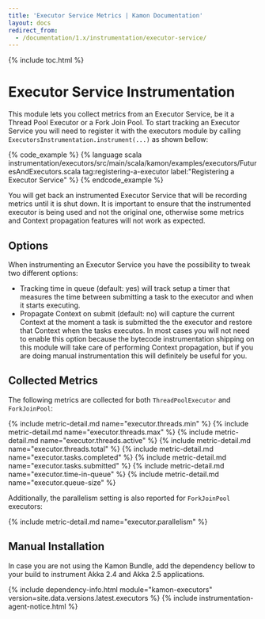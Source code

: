 ```yaml
---
title: 'Executor Service Metrics | Kamon Documentation'
layout: docs
redirect_from:
  - /documentation/1.x/instrumentation/executor-service/
---
```


{% include toc.html %}

Executor Service Instrumentation
================================

This module lets you collect metrics from an Executor Service, be it a Thread Pool Executor or a Fork Join Pool. To
start tracking an Executor Service you will need to register it with the executors module by calling
`ExecutorsInstrumentation.instrument(...)` as shown bellow:

{% code_example %}
{%   language scala instrumentation/executors/src/main/scala/kamon/examples/executors/FuturesAndExecutors.scala tag:registering-a-executor label:"Registering a Executor Service" %}
{% endcode_example %}

You will get back an instrumented Executor Service that will be recording metrics until it is shut down. It is important
to ensure that the instrumented executor is being used and not the original one, otherwise some metrics and Context
propagation features will not work as expected.


Options
-------

When instrumenting an Executor Service you have the possibility to tweak two different options:
- Tracking time in queue (default: yes) will track setup a timer that measures the time between submitting a task to the
  executor and when it starts executing.
- Propagate Context on submit (default: no) will capture the current Context at the moment a task is submitted the the
  executor and restore that Context when the tasks executos. In most cases you will not need to enable this option
  because the bytecode instrumentation shipping on this module will take care of performing Context propagation, but if
  you are doing manual instrumentation this will definitely be useful for you.


Collected Metrics
-----------------

The following metrics are collected for both `ThreadPoolExecutor` and `ForkJoinPool`:

{%  include metric-detail.md name="executor.threads.min" %}
{%  include metric-detail.md name="executor.threads.max" %}
{%  include metric-detail.md name="executor.threads.active" %}
{%  include metric-detail.md name="executor.threads.total" %}
{%  include metric-detail.md name="executor.tasks.completed" %}
{%  include metric-detail.md name="executor.tasks.submitted" %}
{%  include metric-detail.md name="executor.time-in-queue" %}
{%  include metric-detail.md name="executor.queue-size" %}

Additionally, the parallelism setting is also reported for `ForkJoinPool` executors:

{%  include metric-detail.md name="executor.parallelism" %}


Manual Installation
-------------------

In case you are not using the Kamon Bundle, add the dependency bellow to your build to instrument Akka 2.4 and Akka 2.5
applications.

{% include dependency-info.html module="kamon-executors" version=site.data.versions.latest.executors %}
{% include instrumentation-agent-notice.html %}
